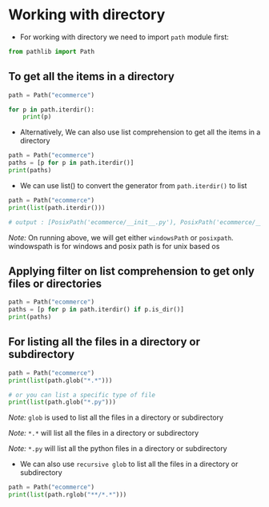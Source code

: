 # Working with directory
* For working with directory we need to import `path` module first: 
```python
from pathlib import Path
```
## To get all the items in a directory
```python 
path = Path("ecommerce")

for p in path.iterdir():
    print(p)
```
* Alternatively, We can also use list comprehension to get all the items in a directory
```python
path = Path("ecommerce")
paths = [p for p in path.iterdir()]
print(paths)
```
* We can use list() to convert the generator from `path.iterdir()` to list
```python
path = Path("ecommerce")
print(list(path.iterdir()))

# output : [PosixPath('ecommerce/__init__.py'), PosixPath('ecommerce/__pycache__'), PosixPath('ecommerce/shipping.py')]
```
*Note:* On running above, we will get either `windowsPath` or `posixpath`.
windowspath is for windows and posix path is for unix based os

## Applying filter on list comprehension to get only files or directories
```python
path = Path("ecommerce")
paths = [p for p in path.iterdir() if p.is_dir()]
print(paths)
```

## For listing all the files in a directory or subdirectory
```python
path = Path("ecommerce")
print(list(path.glob("*.*")))

# or you can list a specific type of file
print(list(path.glob("*.py")))
```
*Note:* `glob` is used to list all the files in a directory or subdirectory

*Note:* `*.*` will list all the files in a directory or subdirectory

*Note:* `*.py` will list all the python files in a directory or subdirectory

* We can also use `recursive glob` to list all the files in a directory or subdirectory
```python
path = Path("ecommerce")
print(list(path.rglob("**/*.*")))
```